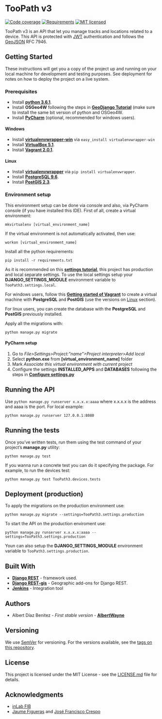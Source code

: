 # TooPath v3

[![Code coverage][shield-coverage]](#)
[![Requirements][shield-requirements]](#)
[![MIT licensed][shield-license]](#)



[shield-coverage]: https://img.shields.io/badge/coverage-100%25-brightgreen.svg
[shield-license]: https://img.shields.io/badge/license-MIT-blue.svg
[shield-requirements]: https://img.shields.io/badge/requirements-up--to--date-brightgreen.svg

TooPath v3 is an API that let you manage tracks and locations related to a device. This API is protected with [JWT](https://jwt.io/) authentication and follows the [GeoJSON](http://geojson.org/) RFC 7946.

## Getting Started

These instructions will get you a copy of the project up and running on your local machine for development and testing purposes. See deployment for notes on how to deploy the project on a live system.

### Prerequisites

* Install **[python 3.6.1](https://www.python.org/downloads/)**.
* Install **OSGeo4W** following the steps in **[GeoDjango Tutorial](https://docs.djangoproject.com/en/2.0/ref/contrib/gis/tutorial/)** (make sure to install the same bit version of python and OSGeo4W.
* Install **[PyCharm](https://www.jetbrains.com/pycharm/download/)** (optional, recommended for windows users).
 
#### Windows

* Install **[virtualenvwrapper-win](https://pypi.python.org/pypi/virtualenvwrapper-win)** via ```easy_install virtualenvwrapper-win```
* Install **[VirtualBox 5.1](https://www.virtualbox.org/wiki/Downloads)**.
* Install **[Vagrant 2.0.1](https://www.vagrantup.com/downloads.html)**.

#### Linux

* Install **[virtualenvwrapper](https://virtualenvwrapper.readthedocs.io/en/latest/)** via ```pip install virtualenvwrapper```.
* Install **[PostgreSQL 9.6](https://www.postgresql.org/download/)**.
* Install **[PostGIS 2.3](http://postgis.net/install/)**.

### Environment setup

This environment setup can be done via console and also, via PyCharm console (if you have installed this IDE).
First of all, create a virtual environment:

```
mkvirtualenv [virtual_environment_name]
```

If the virtual environment is not automatically activated, then use:

```
workon [virtual_environment_name]
```

Install all the python requirements:

```
pip install -r requirements.txt
```

As it is recommended on this **[settings tutorial](https://medium.com/@ayarshabeer/django-best-practice-settings-file-for-multiple-environments-6d71c6966ee2)**, this project has production and local separate settings. To use the local settings setup your **DJANGO_SETTINGS_MODULE** environment variable to ```TooPath3.settings.local```.

For windows users, follow this **[Getting started of Vagrant](https://www.vagrantup.com/intro/getting-started/index.html)** to create a virtual machine with **PostgreSQL** and **PostGIS** (use the versions on [Linux](#Linux) section).

For linux users, you can create the database with the **PostgreSQL** and **PostGIS** previously installed.

Apply all the migrations with:

```
python manage.py migrate
```

#### PyCharm setup

1. Go to  *File>Settings>Project:"name">Project interpreter>Add local*
2. Select **python.exe** from **[virtual_environment_name]** folder
3. Mark *Associate this virtual environment with current project*
4. Configure the settings **INSTALLED_APPS** and **DATABASES** following the steps in **[Configure settings.py](https://docs.djangoproject.com/en/1.11/ref/contrib/gis/tutorial/#configure-settings-py)**

## Running the API

Use ```python manage.py runserver x.x.x.x:aaaa``` where x.x.x.x is the address and aaaa is the port. For local example:

```
python manage.py runserver 127.0.0.1:8080 
```

## Running the tests

Once you’ve written tests, run them using the test command of your project’s **manage.py** utility:

```
python manage.py test
```

If you wanna run a concrete test you can do it specifying the package. For example, to run the devices test:

```
python manage.py test TooPath3.devices.tests
```

## Deployment (production)

To apply the migrations on the production environment use:

```
python manage.py migrate --settings=TooPath3.settings.production
```

To start the API on the production enviroment use:

```
python manage.py runserver x.x.x.x:aaaa --settings=TooPath3.settings.production
```

Youn can also setup the **DJANGO_SETTINGS_MODULE** environment variable to ```TooPath3.settings.production```.

## Built With

* **[Django REST](http://www.django-rest-framework.org/)** - framework used.
* **[Django REST-gis](https://github.com/djangonauts/django-rest-framework-gis)** - Geographic add-ons for Django REST.
* **[Jenkins](https://jenkins-ci.org/)** - Integration tool

## Authors

* Albert Díaz Benitez - *First stable version* - **[AlbertWayne](https://github.com/AlbertWayne)**

## Versioning

We use [SemVer](http://semver.org/) for versioning. For the versions available, see the [tags on this repository](https://github.com/AlbertWayne/TooPath/tags). 

## License

This project is licensed under the MIT License - see the [LICENSE.md](LICENSE.md) file for details.

## Acknowledgments

* [inLab FIB](https://github.com/inLabFIB)
* [Jaume Figueras](https://github.com/JaumeFigueras) and [José Francisco Crespo](https://github.com/josefran)

